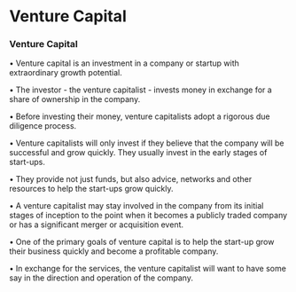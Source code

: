 # Venture Capital

### Venture Capital

• Venture capital is an investment in a company or startup with extraordinary growth potential.

• The investor - the venture capitalist - invests money in exchange for a share of ownership in the company. 

• Before investing their money, venture capitalists adopt a rigorous due diligence process.

• Venture capitalists will only invest if they believe that the company will be successful and grow quickly. They usually invest in the early stages of start-ups.

• They provide not just funds, but also advice, networks and other resources to help the start-ups grow quickly.

• A venture capitalist may stay involved in the company from its initial stages of inception to the point when it becomes a publicly traded company or has a significant merger or acquisition event.

• One of the primary goals of venture capital is to help the start-up grow their business quickly and become a profitable company. 

• In exchange for the services, the venture capitalist will want to have some say in the direction and operation of the company.
